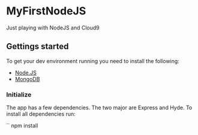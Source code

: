 MyFirstNodeJS
=============

Just playing with NodeJS and Cloud9

## Gettings started
To get your dev environment running you need to install the following:
* [Node.JS](http://nodejs.org)
* [MongoDB](http://www.mongodb.org/)

### Initialize
The app has a few dependencies. The two major are Express and Hyde. To
install all dependencies run:

`` npm install